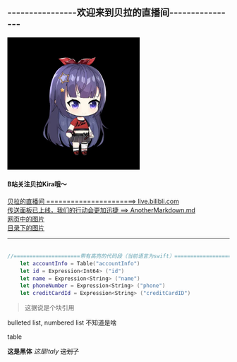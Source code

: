 <h2>----------------欢迎来到贝拉的直播间----------------</h2>
<a href="https://github.com/Cyan010320/CME_JLU"><img src="Bella.png" width="300" /></a>
<h4>B站关注贝拉Kira哦～</h4>
<a href="https://live.bilibili.com/22632424?broadcast_type=0&is_room_feed=1&spm_id_from=333.999.0.0">
    贝拉的直播间 ======================> live.bilibli.com
</a>
<br>
<a href="AnotherMarkdown.md">
    传送面板已上线，我们的行动会更加迅捷 ==> AnotherMarkdown.md
</a>
<br>
<a href="https://i2.hdslb.com/bfs/face/668af440f8a8065743d3fa79cfa8f017905d0065.jpg@240w_240h_1c_1s.webp">
    网页中的图片
</a>
<br>
<a href="Bella.png">
    目录下的图片
</a>

<hr>


```swift

//=====================带有高亮的代码段（当前语言为swift）==============================
    let accountInfo = Table("accountInfo")
    let id = Expression<Int64> ("id")
    let name = Expression<String> ("name")
    let phoneNumber = Expression<String> ("phone")
    let creditCardId = Expression<String> ("creditCardID")


```
<blockquote>这据说是个块引用</blockquote>

bulleted list, numbered list 不知道是啥

table

<b>这是黑体</b>
<i>这是Italy</i>
~~这划了~~
